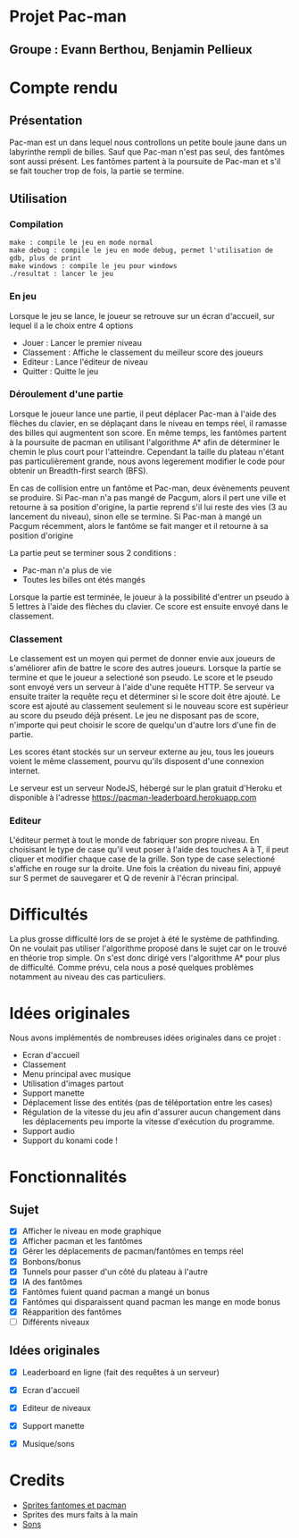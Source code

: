 # Projet Pac-man
## Groupe : Evann Berthou, Benjamin Pellieux

# Compte rendu
## Présentation
Pac-man est un dans lequel nous controllons un petite boule jaune dans un labyrinthe rempli
de billes. Sauf que Pac-man n'est pas seul, des fantômes sont aussi présent. Les fantômes
partent à la poursuite de Pac-man et s'il se fait toucher trop de fois, la partie se termine.

## Utilisation
### Compilation
```
make : compile le jeu en mode normal
make debug : compile le jeu en mode debug, permet l'utilisation de gdb, plus de print
make windows : compile le jeu pour windows
./resultat : lancer le jeu
```

### En jeu
Lorsque le jeu se lance, le joueur se retrouve sur un écran d'accueil, sur lequel il a le choix
entre 4 options

- Jouer : Lancer le premier niveau
- Classement : Affiche le classement du meilleur score des joueurs
- Editeur : Lance l'éditeur de niveau
- Quitter : Quitte le jeu

### Déroulement d'une partie
Lorsque le joueur lance une partie, il peut déplacer Pac-man à l'aide des flèches du clavier, en se
déplaçant dans le niveau en temps réel, il ramasse des billes qui augmentent son score. En même temps,
les fantômes partent à la poursuite de pacman en utilisant l'algorithme A\* afin de déterminer le
chemin le plus court pour l'atteindre. Cependant la taille du plateau n'étant pas particulièrement grande,
nous avons legerement modifier le code pour obtenir un Breadth-first search (BFS).

En cas de collision entre un fantôme et Pac-man, deux évènements peuvent se produire.
Si Pac-man n'a pas mangé de Pacgum, alors il pert une ville et retourne à sa position d'origine,
la partie reprend s'il lui reste des vies (3 au lancement du niveau), sinon elle se termine.
Si Pac-man à mangé un Pacgum récemment, alors le fantôme se fait manger et il retourne à sa position
d'origine

La partie peut se terminer sous 2 conditions :

- Pac-man n'a plus de vie
- Toutes les billes ont étés mangés

Lorsque la partie est terminée, le joueur à la possibilité d'entrer un pseudo à 5 lettres à l'aide des
flèches du clavier. Ce score est ensuite envoyé dans le classement.

### Classement
Le classement est un moyen qui permet de donner envie aux joueurs de s'améliorer afin de battre le score des autres joueurs. Lorsque la partie se termine et que le joueur a selectioné son pseudo. Le score et le pseudo sont envoyé vers un serveur à l'aide d'une requête HTTP.  Se serveur va ensuite traiter la requête reçu et déterminer si le score doit être ajouté.  Le score est ajouté au classement seulement si le nouveau score est supérieur au score du pseudo déjà présent.  Le jeu ne disposant pas de score, n'importe qui peut choisir le score de quelqu'un d'autre lors d'une fin de partie.

Les scores étant stockés sur un serveur externe au jeu, tous les joueurs voient le même classement, pourvu qu'ils disposent d'une connexion internet.

Le serveur est un serveur NodeJS, hébergé sur le plan gratuit d'Heroku et disponible à l'adresse
<https://pacman-leaderboard.herokuapp.com>

### Editeur
L'éditeur permet à tout le monde de fabriquer son propre niveau. En choisisant le type de case
qu'il veut poser à l'aide des touches A à T, il peut cliquer et modifier chaque case
de la grille. Son type de case selectioné s'affiche en rouge sur la droite. Une fois la
création du niveau fini, appuyé sur S permet de sauvegarer et Q de revenir à l'écran principal.

# Difficultés
La plus grosse difficulté lors de se projet à été le système de pathfinding. On ne voulait pas utiliser l'algorithme proposé dans le sujet car on le trouvé en théorie trop simple. On s'est donc dirigé vers l'algorithme A\* pour plus de difficulté. Comme prévu, cela nous a posé quelques problèmes notamment au niveau des cas particuliers.

# Idées originales
Nous avons implémentés de nombreuses idées originales dans ce projet :

- Ecran d'accueil
- Classement
- Menu principal avec musique
- Utilisation d'images partout
- Support manette
- Déplacement lisse des entités (pas de téléportation entre les cases)
- Régulation de la vitesse du jeu afin d'assurer aucun changement dans les déplacements peu importe la vitesse d'exécution du programme.
- Support audio
- Support du konami code !

# Fonctionnalités
## Sujet
- [x] Afficher le niveau en mode graphique
- [x] Afficher pacman et les fantômes
- [x] Gérer les déplacements de pacman/fantômes en temps réel
- [x] Bonbons/bonus
- [x] Tunnels pour passer d'un côté du plateau à l'autre
- [x] IA des fantômes
- [x] Fantômes fuient quand pacman a mangé un bonus
- [x] Fantômes qui disparaissent quand pacman les mange en mode bonus
- [x] Réapparition des fantômes
- [ ] Différents niveaux

## Idées originales
- [x] Leaderboard en ligne (fait des requêtes à un serveur)
- [x] Ecran d'accueil
- [x] Editeur de niveaux
- [x] Support manette
- [x] Musique/sons


# Credits

- [Sprites fantomes et pacman](https://www.spriters-resource.com/arcade/pacman/)
- Sprites des murs faits à la main
- [Sons](https://www.classicgaming.cc/classics/pac-man/sounds)
